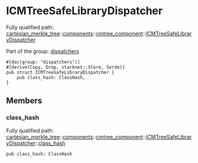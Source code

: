 # ICMTreeSafeLibraryDispatcher

Fully qualified path: [cartesian_merkle_tree](./cartesian_merkle_tree.md)::[components](./cartesian_merkle_tree-components.md)::[cmtree_component](./cartesian_merkle_tree-components-cmtree_component.md)::[ICMTreeSafeLibraryDispatcher](./cartesian_merkle_tree-components-cmtree_component-ICMTreeSafeLibraryDispatcher.md)

Part of the group: [dispatchers](./dispatchers.md)

<pre><code class="language-cairo">#[doc(group: &quot;dispatchers&quot;)]
#[derive(Copy, Drop, starknet::Store, Serde)]
pub struct ICMTreeSafeLibraryDispatcher {
    pub class_hash: ClassHash,
}</code></pre>

## Members

### class_hash

Fully qualified path: [cartesian_merkle_tree](./cartesian_merkle_tree.md)::[components](./cartesian_merkle_tree-components.md)::[cmtree_component](./cartesian_merkle_tree-components-cmtree_component.md)::[ICMTreeSafeLibraryDispatcher](./cartesian_merkle_tree-components-cmtree_component-ICMTreeSafeLibraryDispatcher.md)::[class_hash](./cartesian_merkle_tree-components-cmtree_component-ICMTreeSafeLibraryDispatcher.md#class_hash)

<pre><code class="language-cairo">pub class_hash: ClassHash</code></pre>


